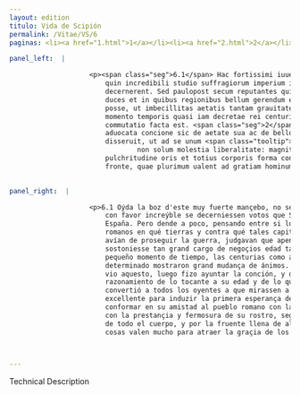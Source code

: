 ```yaml
---
layout: edition
titulo: Vida de Scipión
permalink: /Vitae/VS/6
paginas: <li><a href="1.html">1</a></li><li><a href="2.html">2</a></li><li><a href="3.html">3</a></li><li><a href="4.html">4</a></li><li><a href="5.html">5</a></li><li><a href="6.html">6</a></li><li><a href="7.html">7</a></li><li><a href="8.html">8</a></li><li><a href="9.html">9</a></li><li><a href="10.html">10</a></li><li><a href="11.html">11</a></li><li><a href="12.html">12</a></li><li><a href="13.html">13</a></li><li><a href="14.html">14</a></li><li><a href="15.html">15</a></li><li><a href="16.html">16</a></li><li><a href="17.html">17</a></li><li><a href="18.html">18</a></li><li><a href="19.html">19</a></li><li><a href="20.html">20</a></li><li><a href="21.html">21</a></li><li><a href="22.html">22</a></li><li><a href="23.html">23</a></li><li><a href="24.html">24</a></li><li><a href="25.html">25</a></li><li><a href="26.html">26</a></li><li><a href="27.html">27</a></li><li><a href="28.html">28</a></li><li><a href="29.html">29</a></li><li><a href="30.html">30</a></li><li><a href="31.html">31</a></li><li><a href="32.html">32</a></li><li><a href="33.html">33</a></li><li><a href="34.html">34</a></li><li><a href="35.html">35</a></li><li><a href="36.html">36</a></li><li><a href="37.html">37</a></li><li><a href="38.html">38</a></li><li><a href="39.html">39</a></li><li><a href="40.html">40</a></li><li><a href="41.html">41</a></li><li><a href="42.html">42</a></li><li><a href="43.html">43</a></li><li><a href="44.html">44</a></li><li><a href="45.html">45</a></li><li><a href="46.html">46</a></li><li><a href="47.html">47</a></li><li><a href="48.html">48</a></li><li><a href="49.html">49</a></li><li><a href="50.html">50</a></li><li><a href="51.html">51</a></li><li><a href="52.html">52</a></li><li><a href="53.html">53</a></li><li><a href="54.html">54</a></li><li><a href="55.html">55</a></li><li><a href="56.html">56</a></li><li><a href="57.html">57</a></li><li><a href="58.html">58</a></li><li><a href="59.html">59</a></li><li><a href="60.html">60</a></li><li><a href="61.html">61</a></li><li><a href="62.html">62</a></li><li><a href="63.html">63</a></li><li><a href="64.html">64</a></li><li><a href="65.html">65</a></li><li><a href="66.html">66</a></li><li><a href="67.html">67</a></li><li><a href="68.html">68</a></li><li><a href="69.html">69</a></li><li><a href="70.html">70</a></li><li><a href="71.html">71</a></li><li><a href="72.html">72</a></li><li><a href="73.html">73</a></li><li><a href="74.html">74</a></li>

panel_left:  |

                    <p><span class="seg">6.1</span> Hac fortissimi iuuenis audita uoce nulla mora interposita est,
                        quin incredibili studio suffragiorum imperium in Hispaniam Scipioni
                        decernerent. Sed paulopost secum reputantes quirites aduersus quos Poenorum
                        duces et in quibus regionibus bellum gerendum esset, uix censebant fieri
                        posse, ut imbecillitas aetatis tantam grauitatem rerum sustineret. Quare
                        momento temporis quasi iam decretae rei centurias poeniteret magna animorum
                        commutatio facta est. <span class="seg">2</span> Quod ubi animaduertit Scipio, statim
                        aduocata concione sic de aetate sua ac de bello quod gerendum erat
                        disseruit, ut ad se unum <span class="tooltip">intuendum<span class="tooltiptext">imitandum intuendum <span class="siglas">R</span> audiendum <span class="siglas">U</span> </span></span> omnes <span class="tooltip">audientes<span class="tooltiptext">intuentes <span class="siglas">U</span> </span></span> conuerteret, et ad pristinam spem bene gerendae rei populum <span class="tooltip">Romanum animi<span class="tooltiptext">romanum reuocaret. Fuit enim Scipio
                                non solum molestia liberalitate: magnitudine animi <span class="siglas">F M N P R S U W</span> </span></span> aliisque uirtutibus uehementer excellens, sed praestans etiam
                        pulchritudine oris et totius corporis forma conspicuus laeta atque hilari
                        fronte, quae plurimum ualent ad gratiam hominum conciliandam. </p>
                

panel_right:  |

                    <p>6.1 Oýda la boz d'este muy fuerte mançebo, no se interpuso tardança para que
                        con favor increýble se decerniessen votos que Scipión fuesse por capitán en
                        España. Pero dende a poco, pensando entre si los quirites o çibdadanos
                        romanos en qué tierras y contra qué tales capitanes de los carthegineses
                        avían de proseguir la guerra, judgavan que apenas se podiesse fazer que
                        sostoniesse tan grand cargo de negoçios edad tan flaca. Assí que en un
                        pequeño momento de tiempo, las centurias como arrepentidas de lo que avían
                        determinado mostraron grand mudança de ánimos. <span class="seg">2</span> Quando Scipión
                        vio aquesto, luego fizo ayuntar la conción, y de tal manera fizo su
                        razonamiento de lo tocante a su edad y de lo que fazer se devía, que
                        convertió a todos los oyentes a que mirassen a él sólo como a varón muy
                        excellente para induzir la primera esperança de fazer bien el negoçio y para
                        conformar en su amistad al pueblo romano con las otras sus virtudes, y aun
                        con la prestançia y fermosura de su rostro, segund él era claro en la forma
                        de todo el cuerpo, y por la fruente llena de alegría y de plazer, las quales
                        cosas valen mucho para atraer la graçia de los ombres. </p>

                

---
```


Technical Description 